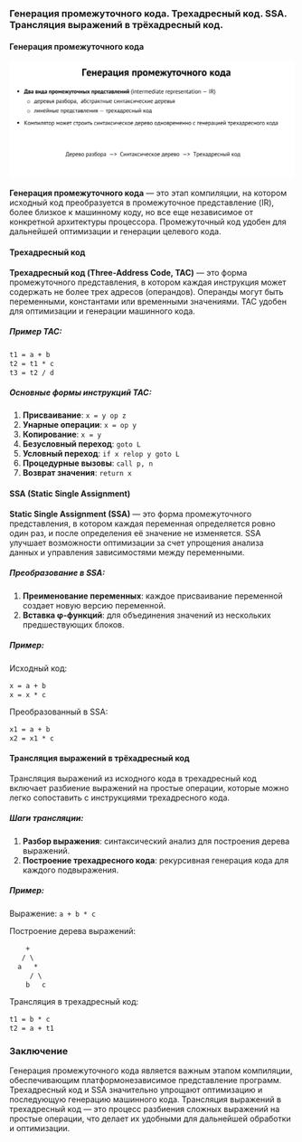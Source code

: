 ### Генерация промежуточного кода. Трехадресный код. SSA. Трансляция выражений в трёхадресный код.

#### Генерация промежуточного кода

![img](images/intermediate-representation.jpg)

**Генерация промежуточного кода** — это этап компиляции, на котором исходный код преобразуется в промежуточное представление (IR), более близкое к машинному коду, но все еще независимое от конкретной архитектуры процессора. Промежуточный код удобен для дальнейшей оптимизации и генерации целевого кода.

#### Трехадресный код

**Трехадресный код (Three-Address Code, TAC)** — это форма промежуточного представления, в котором каждая инструкция может содержать не более трех адресов (операндов). Операнды могут быть переменными, константами или временными значениями. TAC удобен для оптимизации и генерации машинного кода.

##### Пример TAC:
```
t1 = a + b
t2 = t1 * c
t3 = t2 / d
```

##### Основные формы инструкций TAC:
1. **Присваивание**: `x = y op z`
2. **Унарные операции**: `x = op y`
3. **Копирование**: `x = y`
4. **Безусловный переход**: `goto L`
5. **Условный переход**: `if x relop y goto L`
6. **Процедурные вызовы**: `call p, n`
7. **Возврат значения**: `return x`

#### SSA (Static Single Assignment)

**Static Single Assignment (SSA)** — это форма промежуточного представления, в котором каждая переменная определяется ровно один раз, и после определения её значение не изменяется. SSA улучшает возможности оптимизации за счет упрощения анализа данных и управления зависимостями между переменными.

##### Преобразование в SSA:
1. **Преименование переменных**: каждое присваивание переменной создает новую версию переменной.
2. **Вставка φ-функций**: для объединения значений из нескольких предшествующих блоков.

##### Пример:
Исходный код:
```
x = a + b
x = x * c
```
Преобразованный в SSA:
```
x1 = a + b
x2 = x1 * c
```

#### Трансляция выражений в трёхадресный код

Трансляция выражений из исходного кода в трехадресный код включает разбиение выражений на простые операции, которые можно легко сопоставить с инструкциями трехадресного кода.

##### Шаги трансляции:
1. **Разбор выражения**: синтаксический анализ для построения дерева выражений.
2. **Построение трехадресного кода**: рекурсивная генерация кода для каждого подвыражения.

##### Пример:
Выражение: `a + b * c`

Построение дерева выражений:
```
    +
   / \
  a   *
     / \
    b   c
```

Трансляция в трехадресный код:
```
t1 = b * c
t2 = a + t1
```

### Заключение

Генерация промежуточного кода является важным этапом компиляции, обеспечивающим платформонезависимое представление программ. Трехадресный код и SSA значительно упрощают оптимизацию и последующую генерацию машинного кода. Трансляция выражений в трехадресный код — это процесс разбиения сложных выражений на простые операции, что делает их удобными для дальнейшей обработки и оптимизации.
